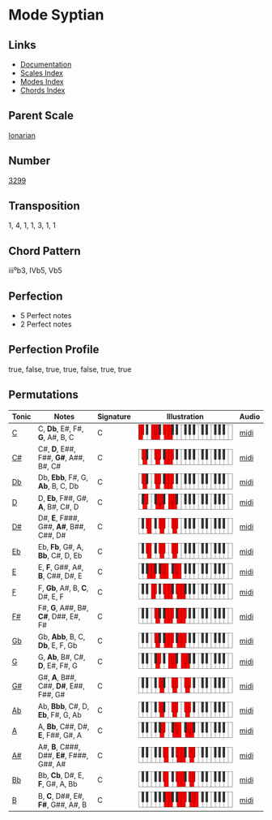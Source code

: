 # Mode Syptian

## Links

- [Documentation](README.md)
- [Scales Index](Scales.md)
- [Modes Index](Modes.md)
- [Chords Index](Chords.md)

## Parent Scale

[Ionarian](ScaleIonarian.md)

## Number

[3299](https://ianring.com/musictheory/scales/3299)

## Transposition

1, 4, 1, 1, 3, 1, 1

## Chord Pattern

iii⁰b3, IVb5, Vb5

## Perfection

- 5 Perfect notes
- 2 Perfect notes

## Perfection Profile

true, false, true, true, false, true, true

## Permutations

| Tonic | Notes | Signature | Illustration | Audio |
|-------|-------|-----------|--------------|-------|
| [C](ModeCNaturalSyptian.md) | C, **Db**, E#, F#, **G**, A#, B, C | C | ![CNaturalSyptian](ModeCNaturalSyptian.png) | [midi](https://github.com/edipermadi/music/blob/main/docs/ModeCNaturalSyptian.mid?raw=true) |
| [C#](ModeCSharpSyptian.md) | C#, **D**, E##, F##, **G#**, A##, B#, C# | C | ![CSharpSyptian](ModeCSharpSyptian.png) | [midi](https://github.com/edipermadi/music/blob/main/docs/ModeCSharpSyptian.mid?raw=true) |
| [Db](ModeDFlatSyptian.md) | Db, **Ebb**, F#, G, **Ab**, B, C, Db | C | ![DFlatSyptian](ModeDFlatSyptian.png) | [midi](https://github.com/edipermadi/music/blob/main/docs/ModeDFlatSyptian.mid?raw=true) |
| [D](ModeDNaturalSyptian.md) | D, **Eb**, F##, G#, **A**, B#, C#, D | C | ![DNaturalSyptian](ModeDNaturalSyptian.png) | [midi](https://github.com/edipermadi/music/blob/main/docs/ModeDNaturalSyptian.mid?raw=true) |
| [D#](ModeDSharpSyptian.md) | D#, **E**, F###, G##, **A#**, B##, C##, D# | C | ![DSharpSyptian](ModeDSharpSyptian.png) | [midi](https://github.com/edipermadi/music/blob/main/docs/ModeDSharpSyptian.mid?raw=true) |
| [Eb](ModeEFlatSyptian.md) | Eb, **Fb**, G#, A, **Bb**, C#, D, Eb | C | ![EFlatSyptian](ModeEFlatSyptian.png) | [midi](https://github.com/edipermadi/music/blob/main/docs/ModeEFlatSyptian.mid?raw=true) |
| [E](ModeENaturalSyptian.md) | E, **F**, G##, A#, **B**, C##, D#, E | C | ![ENaturalSyptian](ModeENaturalSyptian.png) | [midi](https://github.com/edipermadi/music/blob/main/docs/ModeENaturalSyptian.mid?raw=true) |
| [F](ModeFNaturalSyptian.md) | F, **Gb**, A#, B, **C**, D#, E, F | C | ![FNaturalSyptian](ModeFNaturalSyptian.png) | [midi](https://github.com/edipermadi/music/blob/main/docs/ModeFNaturalSyptian.mid?raw=true) |
| [F#](ModeFSharpSyptian.md) | F#, **G**, A##, B#, **C#**, D##, E#, F# | C | ![FSharpSyptian](ModeFSharpSyptian.png) | [midi](https://github.com/edipermadi/music/blob/main/docs/ModeFSharpSyptian.mid?raw=true) |
| [Gb](ModeGFlatSyptian.md) | Gb, **Abb**, B, C, **Db**, E, F, Gb | C | ![GFlatSyptian](ModeGFlatSyptian.png) | [midi](https://github.com/edipermadi/music/blob/main/docs/ModeGFlatSyptian.mid?raw=true) |
| [G](ModeGNaturalSyptian.md) | G, **Ab**, B#, C#, **D**, E#, F#, G | C | ![GNaturalSyptian](ModeGNaturalSyptian.png) | [midi](https://github.com/edipermadi/music/blob/main/docs/ModeGNaturalSyptian.mid?raw=true) |
| [G#](ModeGSharpSyptian.md) | G#, **A**, B##, C##, **D#**, E##, F##, G# | C | ![GSharpSyptian](ModeGSharpSyptian.png) | [midi](https://github.com/edipermadi/music/blob/main/docs/ModeGSharpSyptian.mid?raw=true) |
| [Ab](ModeAFlatSyptian.md) | Ab, **Bbb**, C#, D, **Eb**, F#, G, Ab | C | ![AFlatSyptian](ModeAFlatSyptian.png) | [midi](https://github.com/edipermadi/music/blob/main/docs/ModeAFlatSyptian.mid?raw=true) |
| [A](ModeANaturalSyptian.md) | A, **Bb**, C##, D#, **E**, F##, G#, A | C | ![ANaturalSyptian](ModeANaturalSyptian.png) | [midi](https://github.com/edipermadi/music/blob/main/docs/ModeANaturalSyptian.mid?raw=true) |
| [A#](ModeASharpSyptian.md) | A#, **B**, C###, D##, **E#**, F###, G##, A# | C | ![ASharpSyptian](ModeASharpSyptian.png) | [midi](https://github.com/edipermadi/music/blob/main/docs/ModeASharpSyptian.mid?raw=true) |
| [Bb](ModeBFlatSyptian.md) | Bb, **Cb**, D#, E, **F**, G#, A, Bb | C | ![BFlatSyptian](ModeBFlatSyptian.png) | [midi](https://github.com/edipermadi/music/blob/main/docs/ModeBFlatSyptian.mid?raw=true) |
| [B](ModeBNaturalSyptian.md) | B, **C**, D##, E#, **F#**, G##, A#, B | C | ![BNaturalSyptian](ModeBNaturalSyptian.png) | [midi](https://github.com/edipermadi/music/blob/main/docs/ModeBNaturalSyptian.mid?raw=true) |
